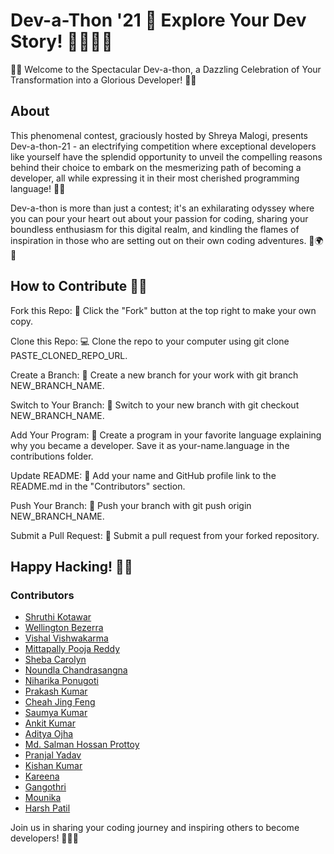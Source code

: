 


# Dev-a-Thon '21 🎉 Explore Your Dev Story! 🚀🌟🎉📜

🚀🌟 Welcome to the Spectacular Dev-a-thon, a Dazzling Celebration of Your Transformation into a Glorious Developer! 🌟🚀

## About

This phenomenal contest, graciously hosted by Shreya Malogi, presents Dev-a-thon-21 - an electrifying competition where exceptional developers like yourself have the splendid opportunity to unveil the compelling reasons behind their choice to embark on the mesmerizing path of becoming a developer, all while expressing it in their most cherished programming language! 🌟🚀

Dev-a-thon is more than just a contest; it's an exhilarating odyssey where you can pour your heart out about your passion for coding, sharing your boundless enthusiasm for this digital realm, and kindling the flames of inspiration in those who are setting out on their own coding adventures. 🎈🌍💡

## How to Contribute  🚀📝


Fork this Repo: 🍴 Click the "Fork" button at the top right to make your own copy.

Clone this Repo: 💻 Clone the repo to your computer using git clone PASTE_CLONED_REPO_URL.

Create a Branch: 🌿 Create a new branch for your work with git branch NEW_BRANCH_NAME.

Switch to Your Branch: 🔀 Switch to your new branch with git checkout NEW_BRANCH_NAME.

Add Your Program: 🚀 Create a program in your favorite language explaining why you became a developer. Save it as your-name.language in the contributions folder.

Update README: 📝 Add your name and GitHub profile link to the README.md in the "Contributors" section.

Push Your Branch: 🚀 Push your branch with git push origin NEW_BRANCH_NAME.

Submit a Pull Request: 🎉 Submit a pull request from your forked repository.

## Happy Hacking! 🎃👾

### Contributors

- [Shruthi Kotawar](https://github.com/shruthi-kotawar)
- [Wellington Bezerra](https://github.com/wellingtonSB)
- [Vishal Vishwakarma](https://github.com/vishalvishw10)
- [Mittapally Pooja Reddy](https://github.com/mittapallypoojareddy)
- [Sheba Carolyn](https://github.com/shebacarolyn)
- [Noundla Chandrasangna](https://github.com/chandrasangna)
- [Niharika Ponugoti](https://github.com/niharikaponugoti)
- [Prakash Kumar](https://github.com/prakash-sah-lab)
- [Cheah Jing Feng](https://github.com/cloudy3)
- [Saumya Kumar](https://github.com/saumyakr1232)
- [Ankit Kumar](https://github.com/Nightowl-8)
- [Aditya Ojha](https://github.com/aditya1ojha)
- [Md. Salman Hossan Prottoy](https://github.com/salmanprottoy)
- [Pranjal Yadav](https://github.com/Pranjal-Yadav17)
- [Kishan Kumar](https://github.com/KishanUtkarsh)
- [Kareena](https://github.com/karr007)
- [Gangothri](https://github.com/gangothrim711)
- [Mounika](https://github.com/mounika)
- [Harsh Patil](https://github.com/patilharsh03)

Join us in sharing your coding journey and inspiring others to become developers! 🚀✨💡
